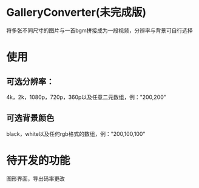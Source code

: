 # GalleryConverter(未完成版)

将多张不同尺寸的图片与一首bgm拼接成为一段视频，分辨率与背景可自行选择

# 使用

## 可选分辨率：
4k，2k，1080p，720p，360p以及任意二元数组，例："200,200"

## 可选背景颜色

black，white以及任何rgb格式的数组，例："200,100,100"

# 待开发的功能
图形界面，导出码率更改